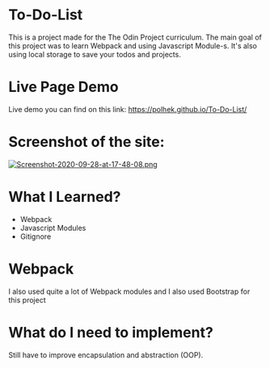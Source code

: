 # To-Do-List


This is a project made for the The Odin Project curriculum. The main goal of this project was to learn Webpack and using Javascript Module-s. It's also using 
local storage to save your todos and projects.

# Live Page Demo

Live demo you can find on this link: https://polhek.github.io/To-Do-List/

# Screenshot of the site: 
[![Screenshot-2020-09-28-at-17-48-08.png](https://i.postimg.cc/q71x0VQf/Screenshot-2020-09-28-at-17-48-08.png)](https://postimg.cc/nsQDYW6T)

# What I Learned?
- Webpack
- Javascript Modules
- Gitignore

# Webpack
I also used quite a lot of Webpack modules and I also used Bootstrap for this project

# What do I need to implement?
Still have to improve encapsulation and abstraction (OOP).
